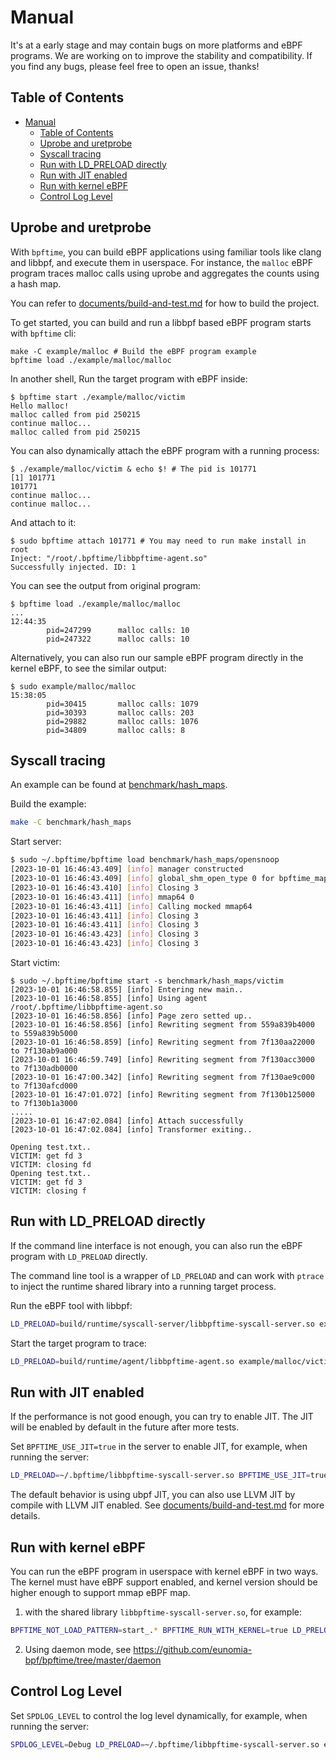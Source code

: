 # Manual

It's at a early stage and may contain bugs on more platforms and eBPF programs. We are working on to improve the stability and compatibility. If you find any bugs, please feel free to open an issue, thanks!

## Table of Contents

- [Manual](#manual)
  - [Table of Contents](#table-of-contents)
  - [Uprobe and uretprobe](#uprobe-and-uretprobe)
  - [Syscall tracing](#syscall-tracing)
  - [Run with LD\_PRELOAD directly](#run-with-ld_preload-directly)
  - [Run with JIT enabled](#run-with-jit-enabled)
  - [Run with kernel eBPF](#run-with-kernel-ebpf)
  - [Control Log Level](#control-log-level)

## Uprobe and uretprobe

With `bpftime`, you can build eBPF applications using familiar tools like clang and libbpf, and execute them in userspace. For instance, the `malloc` eBPF program traces malloc calls using uprobe and aggregates the counts using a hash map.

You can refer to [documents/build-and-test.md](build-and-test.md) for how to build the project.

To get started, you can build and run a libbpf based eBPF program starts with `bpftime` cli:

```console
make -C example/malloc # Build the eBPF program example
bpftime load ./example/malloc/malloc
```

In another shell, Run the target program with eBPF inside:

```console
$ bpftime start ./example/malloc/victim
Hello malloc!
malloc called from pid 250215
continue malloc...
malloc called from pid 250215
```

You can also dynamically attach the eBPF program with a running process:

```console
$ ./example/malloc/victim & echo $! # The pid is 101771
[1] 101771
101771
continue malloc...
continue malloc...
```

And attach to it:

```console
$ sudo bpftime attach 101771 # You may need to run make install in root
Inject: "/root/.bpftime/libbpftime-agent.so"
Successfully injected. ID: 1
```

You can see the output from original program:

```console
$ bpftime load ./example/malloc/malloc
...
12:44:35 
        pid=247299      malloc calls: 10
        pid=247322      malloc calls: 10
```

Alternatively, you can also run our sample eBPF program directly in the kernel eBPF, to see the similar output:

```console
$ sudo example/malloc/malloc
15:38:05
        pid=30415       malloc calls: 1079
        pid=30393       malloc calls: 203
        pid=29882       malloc calls: 1076
        pid=34809       malloc calls: 8
```

## Syscall tracing

An example can be found at [benchmark/hash_maps](../benchmark/hash_maps/).

Build the example:

```sh
make -C benchmark/hash_maps
```

Start server:

```sh
$ sudo ~/.bpftime/bpftime load benchmark/hash_maps/opensnoop
[2023-10-01 16:46:43.409] [info] manager constructed
[2023-10-01 16:46:43.409] [info] global_shm_open_type 0 for bpftime_maps_shm
[2023-10-01 16:46:43.410] [info] Closing 3
[2023-10-01 16:46:43.411] [info] mmap64 0
[2023-10-01 16:46:43.411] [info] Calling mocked mmap64
[2023-10-01 16:46:43.411] [info] Closing 3
[2023-10-01 16:46:43.411] [info] Closing 3
[2023-10-01 16:46:43.423] [info] Closing 3
[2023-10-01 16:46:43.423] [info] Closing 3
```

Start victim:

```console
$ sudo ~/.bpftime/bpftime start -s benchmark/hash_maps/victim
[2023-10-01 16:46:58.855] [info] Entering new main..
[2023-10-01 16:46:58.855] [info] Using agent /root/.bpftime/libbpftime-agent.so
[2023-10-01 16:46:58.856] [info] Page zero setted up..
[2023-10-01 16:46:58.856] [info] Rewriting segment from 559a839b4000 to 559a839b5000
[2023-10-01 16:46:58.859] [info] Rewriting segment from 7f130aa22000 to 7f130ab9a000
[2023-10-01 16:46:59.749] [info] Rewriting segment from 7f130acc3000 to 7f130adb0000
[2023-10-01 16:47:00.342] [info] Rewriting segment from 7f130ae9c000 to 7f130afcd000
[2023-10-01 16:47:01.072] [info] Rewriting segment from 7f130b125000 to 7f130b1a3000
.....
[2023-10-01 16:47:02.084] [info] Attach successfully
[2023-10-01 16:47:02.084] [info] Transformer exiting..

Opening test.txt..
VICTIM: get fd 3
VICTIM: closing fd
Opening test.txt..
VICTIM: get fd 3
VICTIM: closing f
```

## Run with LD_PRELOAD directly

If the command line interface is not enough, you can also run the eBPF program with `LD_PRELOAD` directly.

The command line tool is a wrapper of `LD_PRELOAD` and can work with `ptrace` to inject the runtime shared library into a running target process.

Run the eBPF tool with libbpf:

```sh
LD_PRELOAD=build/runtime/syscall-server/libbpftime-syscall-server.so example/malloc/malloc
```

Start the target program to trace:

```sh
LD_PRELOAD=build/runtime/agent/libbpftime-agent.so example/malloc/victim
```

## Run with JIT enabled

If the performance is not good enough, you can try to enable JIT. The JIT will be enabled by default in the future after more tests.

Set `BPFTIME_USE_JIT=true` in the server to enable JIT, for example, when running the server:

```sh
LD_PRELOAD=~/.bpftime/libbpftime-syscall-server.so BPFTIME_USE_JIT=true example/malloc/malloc
```

The default behavior is using ubpf JIT, you can also use LLVM JIT by compile with LLVM JIT enabled. See [documents/build-and-test.md](build-and-test.md) for more details.

## Run with kernel eBPF

You can run the eBPF program in userspace with kernel eBPF in two ways. The kernel must have eBPF support enabled, and kernel version should be higher enough to support mmap eBPF map.

1. with the shared library `libbpftime-syscall-server.so`, for example:

```sh
BPFTIME_NOT_LOAD_PATTERN=start_.* BPFTIME_RUN_WITH_KERNEL=true LD_PRELOAD=~/.bpftime/libbpftime-syscall-server.so example/malloc/malloc
```

2. Using daemon mode, see <https://github.com/eunomia-bpf/bpftime/tree/master/daemon>

## Control Log Level

Set `SPDLOG_LEVEL` to control the log level dynamically, for example, when running the server:

```sh
SPDLOG_LEVEL=Debug LD_PRELOAD=~/.bpftime/libbpftime-syscall-server.so example/malloc/malloc
```
